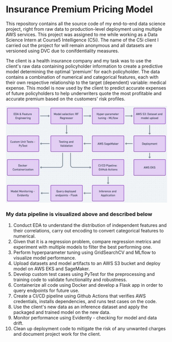 # Insurance Premium Pricing Model

This repository contains all the source code of my end-to-end data science project, right from raw data to production-level deployment using multiple AWS services. This project was assigned to me while working as a Data Science Intern at Course5 Intelligence (C5i). The name of the C5i client I carried out the project for will remain anonymous and all datasets are versioned using DVC due to conifdentiality measures. 

The client is a health insurance company and my task was to use the client's raw data containing policyholder information to create a predictive model determining the optimal 'premium' for each policyholder. The data contains a combination of numerical and categorical features, each with their own respective relationship to the target (dependent) variable: medical expense. This model is now used by the client to predict accurate expenses of future policyholders to help underwriters quote the most profitable and accurate premium based on the customers' risk profiles.

<img src="./flowchart.jpg" alt="Project workflow" width="1000"/>

### My data pipeline is visualized above and described below

1. Conduct EDA to understand the distribution of independent features and their correlations, carry out encoding to convert categorical features to numerical.
2. Given that it is a regression problem, compare regression metrics and experiment with multiple models to filter the best performing one. 
3. Perform hyperparameter tuning using GridSearchCV and MLflow to visualize model performance.
4. Upload datasets and model artifacts to an AWS S3 bucket and deploy model on AWS EKS and SageMaker.
5. Develop custom test cases using PyTest for the preprocessing and training code to validate functionality and robustness.
6. Containerize all code using Docker and develop a Flask app in order to query endpoints for future use. 
7. Create a CI/CD pipeline using Github Actions that verifies AWS credentials, installs dependencies, and runs test cases on the code. 
8. Use the client's new data as an inference dataset and apply the packaged and trained model on the new data.
9. Monitor performance using Evidently - checking for model and data drift.
10. Clean up deployment code to mitigate the risk of any unwanted charges and document project work for the client.
